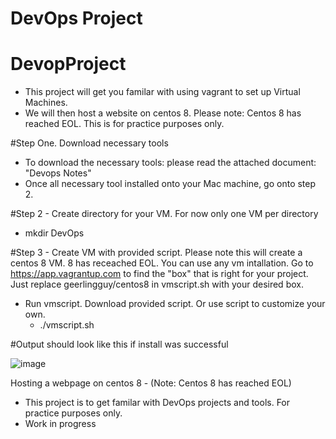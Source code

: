 # DevOps Project
# DevopProject
- This project will get you familar with using vagrant to set up Virtual Machines. 
- We will then host a website on centos 8. Please note: Centos 8 has reached EOL. This is for practice purposes only. 

#Step One. Download necessary tools

- To download the necessary tools: please read the attached document: "Devops Notes"
- Once all necessary tool installed onto your Mac machine, go onto step 2.


#Step 2 - Create directory for your VM. For now only one VM per directory
   - mkdir DevOps

#Step 3 - Create VM with provided script. Please note this will create a centos 8 VM. 8 has receached EOL. You can use any vm intallation. Go to https://app.vagrantup.com to find the "box" that is right for your project. Just replace geerlingguy/centos8 in vmscript.sh with your desired box. 

- Run vmscript. Download provided script. Or use script to customize your own. 
   - ./vmscript.sh

#Output should look like this if install was successful

![image](https://user-images.githubusercontent.com/121319864/210014403-2c2b242d-9533-4939-a6f0-5aef0a5cf3d0.png)


Hosting a webpage on centos 8 - (Note: Centos 8 has reached EOL)
  - This project is to get familar with DevOps projects and tools. For practice purposes only.  
  - Work in progress
